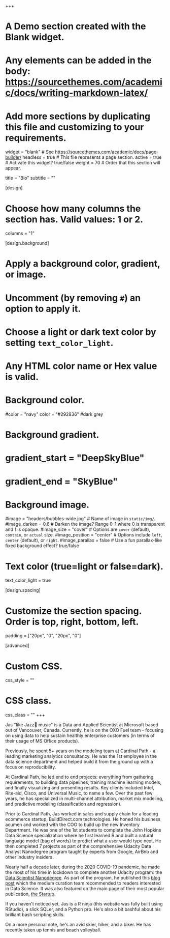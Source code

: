+++
# A Demo section created with the Blank widget.
# Any elements can be added in the body: https://sourcethemes.com/academic/docs/writing-markdown-latex/
# Add more sections by duplicating this file and customizing to your requirements.

widget = "blank"  # See https://sourcethemes.com/academic/docs/page-builder/
headless = true  # This file represents a page section.
active = true  # Activate this widget? true/false
weight = 70  # Order that this section will appear.

title = "Bio"
subtitle = ""

[design]
  # Choose how many columns the section has. Valid values: 1 or 2.
  columns = "1"

[design.background]
  # Apply a background color, gradient, or image.
  #   Uncomment (by removing `#`) an option to apply it.
  #   Choose a light or dark text color by setting `text_color_light`.
  #   Any HTML color name or Hex value is valid.

  # Background color.
  #color = "navy"
  color = "#292836" #dark grey
  # Background gradient.
  # gradient_start = "DeepSkyBlue"
  # gradient_end = "SkyBlue"
  
  # Background image.
  #image = "headers/bubbles-wide.jpg"  # Name of image in `static/img/`.
  #image_darken = 0.6  # Darken the image? Range 0-1 where 0 is transparent and 1 is opaque.
  #image_size = "cover"  #  Options are `cover` (default), `contain`, or `actual` size.
  #image_position = "center"  # Options include `left`, `center` (default), or `right`.
  #image_parallax = false  # Use a fun parallax-like fixed background effect? true/false

  # Text color (true=light or false=dark).
  text_color_light = true

[design.spacing]
  # Customize the section spacing. Order is top, right, bottom, left.
  padding = ["20px", "0", "20px", "0"]

[advanced]
 # Custom CSS. 
 css_style = ""
 
 # CSS class.
 css_class = ""
+++

Jas "like Jazz🎺 music" is a Data and Applied Scientist at Microsoft based out of Vancouver, Canada. Currently, he is on the OXO Fuel team - focusing on using data to help sustain healthly enterprise customers  (in terms of their usage of MS Office products).

Previously, he spent 5+ years on the modeling team at Cardinal Path - a leading marketing analytics consultancy. He was the 1st employee in the data science department and helped build it from the ground up with a focus on reproducibility. 

At Cardinal Path, he led end to end projects: everything from gathering requirements, to building data pipelines, training machine learning models, and finally visualizing and presenting results. Key clients included Intel, Rite-aid, Cisco, and Universal Music, to name a few. Over the past few years, he has specialized in multi-channel attribution, market mix modeling, and predictive modeling (classification and regression).

Prior to Cardinal Path, Jas worked in sales and supply chain for a leading ecommerce startup, BuildDirect.com technologies. He honed his business acumen and worked with the COO to build up the new Inventory Department. 
He was one of the 1st students to complete the John Hopkins Data Science specialization where he first learned R and built a natural language model (bag of words) to predict what a user would type next. He then completed 7 projects as part of the comprehensive Udacity Data Analyst Nanodegree program taught by experts from Google, AirBnb and other industry insiders. 

Nearly half a decade later, during the 2020 COVID-19 pandemic, he made the most of his time in lockdown to complete another Udacity program: the [Data Scientist Nanodegree](https://www.udacity.com/course/data-scientist-nanodegree--nd025). As part of the program, he published this [blog post](https://medium.com/swlh/whats-in-a-name-an-analysis-of-over-a-century-of-baby-names-a60c6e1a6615) which the medium curation team recommended to readers interested in Data Science. It was also featured on the main page of their most popular publication, [the Startup](https://medium.com/swlh).

If you haven't noticed yet, Jas is a R ninja (this website was fully built using RStudio), a slick SQLer, and a Python pro. He's also a bit bashful about his brilliant bash scripting skills.

On a more personal note, he's an avid skier, hiker, and a biker. He has recently taken up tennis and beach volleyball.
